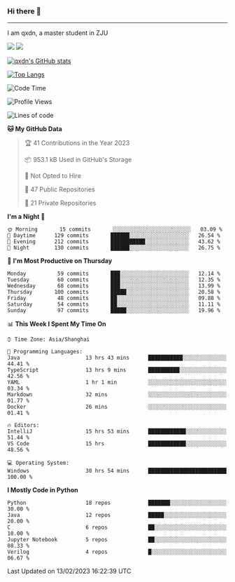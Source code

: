 ### Hi there 👋
---

I am qxdn, a master student in ZJU

[![](https://img.shields.io/badge/blog-qxdn-brightgreen?style=for-the-badge&logo=hexo)](https://qianxu.run) [![](https://img.shields.io/badge/bilibili-qxdn-ff69b4?style=for-the-badge&logo=Bilibili)](https://space.bilibili.com/11674667)


[![qxdn's GitHub stats](https://github-readme-stats.vercel.app/api?username=qxdn&count_private=true&show_icons=true)](https://github.com/qxdn)

[![Top Langs](https://github-readme-stats.vercel.app/api/top-langs/?username=qxdn&layout=compact)](https://github.com/qxdn)

<!--START_SECTION:waka-->
![Code Time](http://img.shields.io/badge/Code%20Time-837%20hrs%2045%20mins-blue)

![Profile Views](http://img.shields.io/badge/Profile%20Views-3-blue)

![Lines of code](https://img.shields.io/badge/From%20Hello%20World%20I%27ve%20Written-1%20Million%20lines%20of%20code-blue)

**🐱 My GitHub Data** 

> 🏆 41 Contributions in the Year 2023
 > 
> 📦 953.1 kB Used in GitHub's Storage 
 > 
> 🚫 Not Opted to Hire
 > 
> 📜 47 Public Repositories 
 > 
> 🔑 21 Private Repositories  
 > 
**I'm a Night 🦉** 

```text
🌞 Morning       15 commits       ░░░░░░░░░░░░░░░░░░░░░░░░░   03.09 % 
🌆 Daytime      129 commits       ██████░░░░░░░░░░░░░░░░░░░   26.54 % 
🌃 Evening      212 commits       ███████████░░░░░░░░░░░░░░   43.62 % 
🌙 Night        130 commits       ██████░░░░░░░░░░░░░░░░░░░   26.75 % 

```
📅 **I'm Most Productive on Thursday** 

```text
Monday          59 commits       ███░░░░░░░░░░░░░░░░░░░░░░   12.14 % 
Tuesday         60 commits       ███░░░░░░░░░░░░░░░░░░░░░░   12.35 % 
Wednesday       68 commits       ███░░░░░░░░░░░░░░░░░░░░░░   13.99 % 
Thursday       100 commits       █████░░░░░░░░░░░░░░░░░░░░   20.58 % 
Friday          48 commits       ██░░░░░░░░░░░░░░░░░░░░░░░   09.88 % 
Saturday        54 commits       ██░░░░░░░░░░░░░░░░░░░░░░░   11.11 % 
Sunday          97 commits       █████░░░░░░░░░░░░░░░░░░░░   19.96 % 

```


📊 **This Week I Spent My Time On** 

```text
⌚︎ Time Zone: Asia/Shanghai

💬 Programming Languages: 
Java                     13 hrs 43 mins      ███████████░░░░░░░░░░░░░░   44.41 % 
TypeScript               13 hrs 9 mins       ██████████░░░░░░░░░░░░░░░   42.56 % 
YAML                     1 hr 1 min          ░░░░░░░░░░░░░░░░░░░░░░░░░   03.34 % 
Markdown                 32 mins             ░░░░░░░░░░░░░░░░░░░░░░░░░   01.77 % 
Docker                   26 mins             ░░░░░░░░░░░░░░░░░░░░░░░░░   01.41 % 

🔥 Editors: 
IntelliJ                 15 hrs 53 mins      ████████████░░░░░░░░░░░░░   51.44 % 
VS Code                  15 hrs              ████████████░░░░░░░░░░░░░   48.56 % 

💻 Operating System: 
Windows                  30 hrs 54 mins      █████████████████████████   100.00 % 

```

**I Mostly Code in Python** 

```text
Python                   18 repos            ███████░░░░░░░░░░░░░░░░░░   30.00 % 
Java                     12 repos            █████░░░░░░░░░░░░░░░░░░░░   20.00 % 
C                        6 repos             ██░░░░░░░░░░░░░░░░░░░░░░░   10.00 % 
Jupyter Notebook         5 repos             ██░░░░░░░░░░░░░░░░░░░░░░░   08.33 % 
Verilog                  4 repos             █░░░░░░░░░░░░░░░░░░░░░░░░   06.67 % 

```



 Last Updated on 13/02/2023 16:22:39 UTC
<!--END_SECTION:waka-->

<!--
**qxdn/qxdn** is a ✨ _special_ ✨ repository because its `README.md` (this file) appears on your GitHub profile.

Here are some ideas to get you started:

- 🔭 I’m currently working on ...
- 🌱 I’m currently learning ...
- 👯 I’m looking to collaborate on ...
- 🤔 I’m looking for help with ...
- 💬 Ask me about ...
- 📫 How to reach me: ...
- 😄 Pronouns: ...
- ⚡ Fun fact: ...
-->

